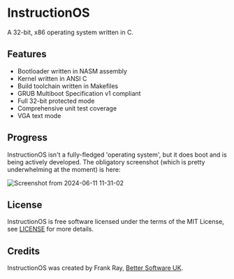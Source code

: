 # InstructionOS

A 32-bit, x86 operating system written in C. 

## Features

* Bootloader written in NASM assembly
* Kernel written in ANSI C
* Build toolchain written in Makefiles
* GRUB Multiboot Specification v1 compliant
* Full 32-bit protected mode
* Comprehensive unit test coverage
* VGA text mode 

## Progress

InstructionOS isn't a fully-fledged 'operating system', but it does boot and is being actively developed. The obligatory screenshot (which is pretty underwhelming at the moment) is here:

![Screenshot from 2024-06-11 11-31-02](https://github.com/FrankRay78/InstructionOS/assets/52075808/025c2eed-c4d0-4208-a3d0-ce08dde13121)

## License

InstructionOS is free software licensed under the terms of the MIT License, see [LICENSE](https://github.com/FrankRay78/InstructionOS/blob/main/LICENSE) for more details.

## Credits

InstructionOS was created by Frank Ray, [Better Software UK](https://bettersoftware.uk).
